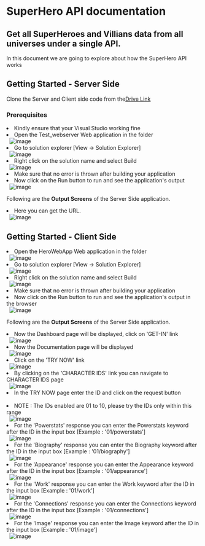 <h1>SuperHero API documentation</h1>
<h2>Get all SuperHeroes and Villians data from all universes under a single API.</h2>
<p>In this document we are going to explore about how the SuperHero API works</p>
<h2>Getting Started - Server Side</h2>
<p>Clone the Server and Client side code from the<a href="https://drive.google.com/file/d/1QQSsizIBt9Fntkv7_R8hlXfzXnEGRU2u/view?usp=sharing">Drive Link</a></p>
<h3>Prerequisites</h3>
<li>Kindly ensure that your Visual Studio working fine</li>
<li>Open the Test_webserver Web application in the folder</li>&nbsp;
<img src="http://139.59.58.33/Vivek/1.JPG" alt="image" style="max-width:100%;">
<li>Go to solution explorer [View -> Solution Explorer]</li>&nbsp; 
<img src="http://139.59.58.33/Vivek/2.png" alt="image" style="max-width:100%;">
<li>Right click on the solution name and select Build</li>&nbsp;
<img src="http://139.59.58.33/Vivek/3.png" alt="image" style="max-width:100%;">
<li>Make sure that no error is thrown after building your application</li>
<li>Now click on the Run button to run and see the application's output</li>&nbsp;
<img src="http://139.59.58.33/Vivek/4.JPG" alt="image" style="max-width:100%;">
<p>Following are the <b>Output Screens</b> of the Server Side application.</p>
<li>Here you can get the URL.</li>&nbsp;
<img src="http://139.59.58.33/Vivek/6.JPG" alt="image" style="max-width:100%;">&nbsp;
<h2>Getting Started - Client Side</h2>
<li>Open the HeroWebApp Web application in the folder</li>&nbsp;
<img src="http://139.59.58.33/Vivek/7.JPG" alt="image" style="max-width:100%;">
<li>Go to solution explorer [View -> Solution Explorer]</li>&nbsp; 
<img src="http://139.59.58.33/Vivek/8.png" alt="image" style="max-width:100%;">
<li>Right click on the solution name and select Build</li>&nbsp;
<img src="http://139.59.58.33/Vivek/9.png" alt="image" style="max-width:100%;">
<li>Make sure that no error is thrown after building your application</li>
<li>Now click on the Run button to run and see the application's output in the browser</li>&nbsp;
<img src="http://139.59.58.33/Vivek/10.JPG" alt="image" style="max-width:100%;">
<p>Following are the <b>Output Screens</b> of the Server Side application.</p>
<li>Now the Dashboard page will be displayed, click on 'GET-IN' link</li>&nbsp;
<img src="http://139.59.58.33/Vivek/11.JPG" alt="image" style="max-width:100%;">&nbsp;
<li>Now the Documentation page will be displayed</li>&nbsp;
<img src="http://139.59.58.33/Vivek/12.JPG" alt="image" style="max-width:100%;">&nbsp;
<li>Click on the 'TRY NOW' link</li>&nbsp;
<img src="http://139.59.58.33/Vivek/13.JPG" alt="image" style="max-width:100%;">&nbsp;
<li>By clicking on the 'CHARACTER IDS' link you can navigate to CHARACTER IDS page</li>&nbsp;
<img src="http://139.59.58.33/Vivek/14.JPG" alt="image" style="max-width:100%;">&nbsp;
<li>In the TRY NOW page enter the ID and click on the request button</li>&nbsp;
<li>NOTE : The IDs enabled are 01 to 10, please try the IDs only within this range</li>&nbsp;
<img src="http://139.59.58.33/Vivek/15.JPG" alt="image" style="max-width:100%;">&nbsp;
<li>For the 'Powerstats' response you can enter the Powerstats keyword after the ID in the input box [Example : '01/powerstats']</li>&nbsp;
<img src="http://139.59.58.33/Vivek/16.JPG" alt="image" style="max-width:100%;">&nbsp;
<li>For the 'Biography' response you can enter the Biography keyword after the ID in the input box [Example : '01/biography']</li>&nbsp;
<img src="http://139.59.58.33/Vivek/17.JPG" alt="image" style="max-width:100%;">&nbsp;
<li>For the 'Appearance' response you can enter the Appearance keyword after the ID in the input box [Example : '01/appearance']</li>&nbsp;
<img src="http://139.59.58.33/Vivek/18.JPG" alt="image" style="max-width:100%;">&nbsp;
<li>For the 'Work' response you can enter the Work keyword after the ID in the input box [Example : '01/work']</li>&nbsp;
<img src="http://139.59.58.33/Vivek/19.JPG" alt="image" style="max-width:100%;">&nbsp;
<li>For the 'Connections' response you can enter the Connections keyword after the ID in the input box [Example : '01/connections']</li>&nbsp;
<img src="http://139.59.58.33/Vivek/20.JPG" alt="image" style="max-width:100%;">&nbsp;
<li>For the 'Image' response you can enter the Image keyword after the ID in the input box [Example : '01/image']</li>&nbsp;
<img src="http://139.59.58.33/Vivek/21.JPG" alt="image" style="max-width:100%;">&nbsp;